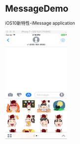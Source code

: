 # MessageDemo
iOS10新特性-iMessage application

<img src="https://github.com/czj1127292580/MessageDemo/blob/master/MessageDemo/readmeImage/demo.gif"  width=200 height=350 />
